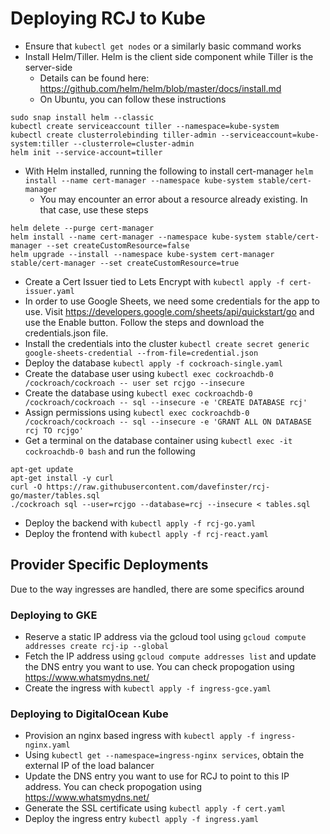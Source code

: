 # Deploying RCJ to Kube

- Ensure that ```kubectl get nodes``` or a similarly basic command works
- Install Helm/Tiller. Helm is the client side component while Tiller is the server-side
  - Details can be found here: https://github.com/helm/helm/blob/master/docs/install.md
  - On Ubuntu, you can follow these instructions
```
sudo snap install helm --classic
kubectl create serviceaccount tiller --namespace=kube-system
kubectl create clusterrolebinding tiller-admin --serviceaccount=kube-system:tiller --clusterrole=cluster-admin
helm init --service-account=tiller
```
- With Helm installed, running the following to install cert-manager ```helm install --name cert-manager --namespace kube-system stable/cert-manager```
  - You may encounter an error about a resource already existing. In that case, use these steps
```
helm delete --purge cert-manager
helm install --name cert-manager --namespace kube-system stable/cert-manager --set createCustomResource=false
helm upgrade --install --namespace kube-system cert-manager stable/cert-manager --set createCustomResource=true
```
- Create a Cert Issuer tied to Lets Encrypt with ```kubectl apply -f cert-issuer.yaml```
- In order to use Google Sheets, we need some credentials for the app to use. Visit https://developers.google.com/sheets/api/quickstart/go and use the Enable button. Follow the steps and download the credentials.json file.
- Install the credentials into the cluster ```kubectl create secret generic google-sheets-credential --from-file=credential.json```
- Deploy the database ```kubectl apply -f cockroach-single.yaml```
- Create the database user using ```kubectl exec cockroachdb-0 /cockroach/cockroach -- user set rcjgo --insecure```
- Create the database using ```kubectl exec cockroachdb-0 /cockroach/cockroach -- sql --insecure -e 'CREATE DATABASE rcj'```
- Assign permissions using ```kubectl exec cockroachdb-0 /cockroach/cockroach -- sql --insecure -e 'GRANT ALL ON DATABASE rcj TO rcjgo'```
- Get a terminal on the database container using ```kubectl exec -it cockroachdb-0 bash``` and run the following
```
apt-get update
apt-get install -y curl
curl -O https://raw.githubusercontent.com/davefinster/rcj-go/master/tables.sql
./cockroach sql --user=rcjgo --database=rcj --insecure < tables.sql
```
- Deploy the backend with ```kubectl apply -f rcj-go.yaml```
- Deploy the frontend with ```kubectl apply -f rcj-react.yaml```

## Provider Specific Deployments

Due to the way ingresses are handled, there are some specifics around 

### Deploying to GKE
- Reserve a static IP address via the gcloud tool using ```gcloud compute addresses create rcj-ip --global```
- Fetch the IP address using ```gcloud compute addresses list``` and update the DNS entry you want to use. You can check propogation using https://www.whatsmydns.net/
- Create the ingress with ```kubectl apply -f ingress-gce.yaml```




### Deploying to DigitalOcean Kube
- Provision an nginx based ingress with ```kubectl apply -f ingress-nginx.yaml```
- Using ```kubectl get --namespace=ingress-nginx services```, obtain the external IP of the load balancer
- Update the DNS entry you want to use for RCJ to point to this IP address. You can check propogation using https://www.whatsmydns.net/
- Generate the SSL certificate using ```kubectl apply -f cert.yaml```
- Deploy the ingress entry ```kubectl apply -f ingress.yaml```


